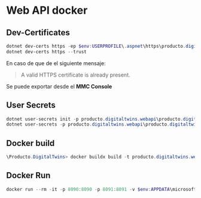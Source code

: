 # Web API docker

## Dev-Certificates

```powershell
dotnet dev-certs https -ep $env:USERPROFILE\.aspnet\https\producto.digitaltwins.webapi.pfx -p <CREDENTIAL_PLACEHOLDER>
dotnet dev-certs https --trust 
```

En caso de que de el siguiente mensaje:

>A valid HTTPS certificate is already present.

Se puede exportar desde el **MMC Console**

## User Secrets

```powershell
dotnet user-secrets init -p producto.digitaltwins.webapi\producto.digitaltwins.webapi.csproj
dotnet user-secrets -p producto.digitaltwins.webapi\producto.digitaltwins.webapi.csproj set "Kestrel:Certificates:Development:Password" "<CREDENTIAL_PLACEHOLDER>"
```

## Docker build

```powershell
\Producto.DigitalTwins> docker buildx build -t producto.digitaltwins.webapi:1.0 -f  .\Producto.DigitalTwins.WebApi\Dockerfile .
```

## Docker Run

```powershell
docker run --rm -it -p 8090:8090 -p 8091:8091 -v $env:APPDATA\microsoft\UserSecrets\:/root/.microsoft/usersecrets -v $env:USERPROFILE\.aspnet\https:/root/.aspnet/https/ -e  ASPNETCORE_URLS="https://+:8091;http://+:8090" -e ASPNETCORE_HTTPS_PORTS=8091 -e ASPNETCORE_ENVIRONMENT=Development -e ASPNETCORE_Kestrel__Certificates__Default__Password="<PASSWORD>" -e ASPNETCORE_Kestrel__Certificates__Default__Path=/root/.aspnet/https/producto.digitaltwins.webapi.pfx producto.digitaltwins.webapi:1.0
```